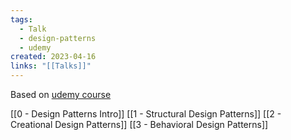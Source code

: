 ```yaml
---
tags:
  - Talk
  - design-patterns
  - udemy
created: 2023-04-16
links: "[[Talks]]"
---
```


Based on [udemy course](https://www.udemy.com/course/patterns-cplusplus/)

[[0 - Design Patterns Intro]]
[[1 - Structural Design Patterns]]
[[2 - Creational Design Patterns]]
[[3 - Behavioral Design Patterns]]
